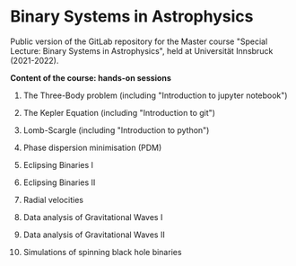 # Binary Systems in Astrophysics

Public version of the GitLab repository for the Master course "Special Lecture: Binary Systems in Astrophysics", held at Universität Innsbruck (2021-2022).

**Content of the course: hands-on sessions**

1. The Three-Body problem (including "Introduction to jupyter notebook")

2. The Kepler Equation (including "Introduction to git")

3. Lomb-Scargle (including "Introduction to python")

4. Phase dispersion minimisation (PDM)

5. Eclipsing Binaries I

6. Eclipsing Binaries II

7. Radial velocities

8. Data analysis of Gravitational Waves I

9. Data analysis of Gravitational Waves II

10. Simulations of spinning black hole binaries
